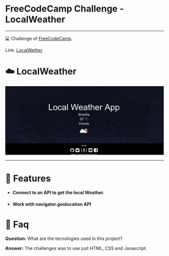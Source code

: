 # FreeCodeCamp Challenge - LocalWeather
---

💻 Challenge of [FreeCodeCamp](freecodecamp.org).

Link: [LocalWether](https://jonatasoc.github.io/fcc-04-LocalWeather/)


# :cloud: LocalWeather

<p align="center">
   <img src="docs/LocalWeather.jpg" width="auto"/>
</p>

---

# :rocket: Features

* #### Connect to an API to get the local Weather.
* #### Work with navigator.geolocation API


# :postbox: Faq

**Question:** What are the tecnologies used in this project?

**Answer:** The challenges was to use just HTML, CSS and Javascript.


